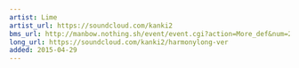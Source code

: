 ```yaml
---
artist: Lime
artist_url: https://soundcloud.com/kanki2
bms_url: http://manbow.nothing.sh/event/event.cgi?action=More_def&num=280&event=96
long_url: https://soundcloud.com/kanki2/harmonylong-ver
added: 2015-04-29
---
```

